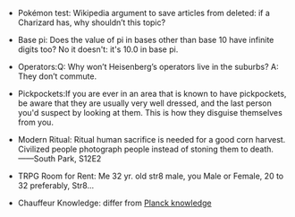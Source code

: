 
- Pokémon test: Wikipedia argument to save articles from deleted: if a Charizard has, why shouldn’t this topic? 

- Base pi: Does the value of pi in bases other than base 10 have infinite digits too? No it doesn't: it's 10.0 in base pi.

- Operators:Q: Why won’t Heisenberg’s operators live in the suburbs? A: They don’t commute.

- Pickpockets:If you are ever in an area that is known to have pickpockets, be aware that they are usually very well dressed, and the last person you'd suspect by looking at them. This is how they disguise themselves from you.

- Modern Ritual: Ritual human sacrifice is needed for a good corn harvest. Civilized people photograph people instead of stoning them to death. ——South Park, S12E2

- TRPG Room for Rent: Me 32 yr. old str8 male, you Male or Female, 20 to 32 preferably, Str8...

- Chauffeur Knowledge: differ from [Planck knowledge](http://gregspeicher.com/?p=1982)
